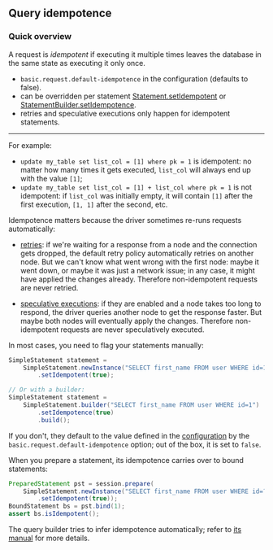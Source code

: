 <!--
Licensed to the Apache Software Foundation (ASF) under one
or more contributor license agreements.  See the NOTICE file
distributed with this work for additional information
regarding copyright ownership.  The ASF licenses this file
to you under the Apache License, Version 2.0 (the
"License"); you may not use this file except in compliance
with the License.  You may obtain a copy of the License at

  http://www.apache.org/licenses/LICENSE-2.0

Unless required by applicable law or agreed to in writing,
software distributed under the License is distributed on an
"AS IS" BASIS, WITHOUT WARRANTIES OR CONDITIONS OF ANY
KIND, either express or implied.  See the License for the
specific language governing permissions and limitations
under the License.
-->

## Query idempotence

### Quick overview

A request is *idempotent* if executing it multiple times leaves the database in the same state as
executing it only once.

* `basic.request.default-idempotence` in the configuration (defaults to false).
* can be overridden per statement [Statement.setIdempotent] or [StatementBuilder.setIdempotence].
* retries and speculative executions only happen for idempotent statements.

-----

For example:

* `update my_table set list_col = [1] where pk = 1` is idempotent: no matter how many times it gets
  executed, `list_col`  will always end up with the value `[1]`;
* `update my_table set list_col = [1] + list_col where pk = 1` is not idempotent: if `list_col` was
  initially empty, it will contain `[1]` after the first execution, `[1, 1]` after the second, etc.
  
Idempotence matters because the driver sometimes re-runs requests automatically:

* [retries](../retries): if we're waiting for a response from a node and the connection gets
  dropped, the default retry policy automatically retries on another node. But we can't know what
  went wrong with the first node: maybe it went down, or maybe it was just a network issue; in any
  case, it might have applied the changes already. Therefore non-idempotent requests are never
  retried.

* [speculative executions](../speculative_execution): if they are enabled and a node takes too long
  to respond, the driver queries another node to get the response faster. But maybe both nodes will
  eventually apply the changes. Therefore non-idempotent requests are never speculatively executed.

In most cases, you need to flag your statements manually:

```java
SimpleStatement statement =
    SimpleStatement.newInstance("SELECT first_name FROM user WHERE id=1")
        .setIdempotent(true);

// Or with a builder:
SimpleStatement statement =
    SimpleStatement.builder("SELECT first_name FROM user WHERE id=1")
        .setIdempotence(true)
        .build();
```

If you don't, they default to the value defined in the [configuration](../configuration/) by the
`basic.request.default-idempotence` option; out of the box, it is set to `false`.

When you prepare a statement, its idempotence carries over to bound statements:

```java
PreparedStatement pst = session.prepare(
    SimpleStatement.newInstance("SELECT first_name FROM user WHERE id=?")
        .setIdempotent(true));
BoundStatement bs = pst.bind(1);
assert bs.isIdempotent();
```

The query builder tries to infer idempotence automatically; refer to
[its manual](../../query_builder/idempotence/) for more details.

[Statement.setIdempotent]: https://docs.datastax.com/en/drivers/java/4.7/com/datastax/oss/driver/api/core/cql/Statement.html#setIdempotent-java.lang.Boolean-
[StatementBuilder.setIdempotence]: https://docs.datastax.com/en/drivers/java/4.7/com/datastax/oss/driver/api/core/cql/StatementBuilder.html#setIdempotence-java.lang.Boolean-
